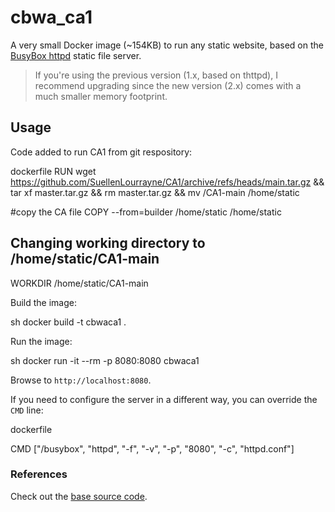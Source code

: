 # cbwa_ca1

A very small Docker image (~154KB) to run any static website, based on the [BusyBox httpd](https://www.busybox.net/) static file server.

> If you're using the previous version (1.x, based on thttpd), I recommend upgrading since the new version (2.x) comes with a much smaller memory footprint.

## Usage

Code added to run CA1 from git respository:

dockerfile
RUN wget https://github.com/SuellenLourrayne/CA1/archive/refs/heads/main.tar.gz && tar xf master.tar.gz && rm master.tar.gz && mv /CA1-main /home/static

#copy the CA file
COPY --from=builder /home/static /home/static

## Changing working directory to /home/static/CA1-main
WORKDIR /home/static/CA1-main


Build the image:

sh
docker build -t cbwaca1 .


Run the image:

sh
docker run -it --rm -p 8080:8080 cbwaca1


Browse to `http://localhost:8080`.

If you need to configure the server in a different way, you can override the `CMD` line:

dockerfile

CMD ["/busybox", "httpd", "-f", "-v", "-p", "8080", "-c", "httpd.conf"]


### References 

Check out the [base source code](https://github.com/lipanski/docker-static-website).